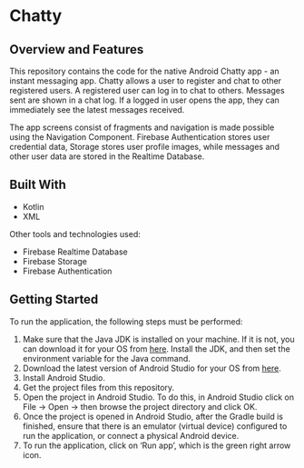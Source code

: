# Chatty

## Overview and Features

This repository contains the code for the native Android Chatty app - an instant messaging app. Chatty allows a user to register and chat to other registered users. A registered user can log in to chat to others. Messages sent are shown in a chat log. If a logged in user opens the app, they can immediately see the latest messages received. 

The app screens consist of fragments and navigation is made possible using the Navigation Component. Firebase Authentication stores user credential data, Storage stores user profile images, while messages and other user data are stored in the Realtime Database.

## Built With

* Kotlin
* XML

Other tools and technologies used:

* Firebase Realtime Database
* Firebase Storage
* Firebase Authentication

## Getting Started

To run the application, the following steps must be performed:
1. Make sure that the Java JDK is installed on your machine. If it is not, you can download it for your OS from [here](
https://www.oracle.com/java/technologies/javase-jdk15-downloads.html). Install the JDK, and then set the environment variable for the Java command.
2. Download the latest version of Android Studio for your OS from [here](https://developer.android.com/studio).
3. Install Android Studio.
4. Get the project files from this repository.
5. Open the project in Android Studio. To do this, in Android Studio click on File -> Open -> then browse the project directory and click OK.
6. Once the project is opened in Android Studio, after the Gradle build is finished, ensure that there is an emulator (virtual device) configured to run the application, or connect a physical Android device. 
7. To run the application, click on ‘Run app’, which is the green right arrow icon.